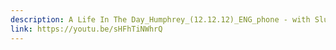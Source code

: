 ```yaml
---
description: A Life In The Day_Humphrey_(12.12.12)_ENG_phone - with Slum TV
link: https://youtu.be/sHFhTiNWhrQ
---
```

